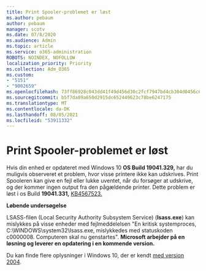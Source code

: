 ```yaml
---
title: Print Spooler-problemet er løst
ms.author: pebaum
author: pebaum
manager: scotv
ms.date: 07/8/2020
ms.audience: Admin
ms.topic: article
ms.service: o365-administration
ROBOTS: NOINDEX, NOFOLLOW
localization_priority: Priority
ms.collection: Adm_O365
ms.custom:
- "5151"
- "9002659"
ms.openlocfilehash: 73ff86928c043dd41f49d456d30c2fcf7947bd4cb304d0456c634d4fa5808239
ms.sourcegitcommit: b5f7da89a650d2915dc652449623c78be6247175
ms.translationtype: MT
ms.contentlocale: da-DK
ms.lasthandoff: 08/05/2021
ms.locfileid: "53911332"
---
```

# <a name="print-spooler-issue-is-resolved"></a>Print Spooler-problemet er løst

Hvis din enhed er opdateret med Windows 10 **OS Build 19041.329,** har du muligvis observeret et problem, hvor visse printere ikke kan udskrives.   Print Spooleren kan give en fejl eller lukke uventet, når du forsøger at udskrive, og der kommer ingen output fra den pågældende printer. Dette problem er løst i os Build **19041.331,** [KB4567523.](https://support.microsoft.com/help/4567523/windows-10-update-kb4567523)  

**Løbende undersøgelse**

LSASS-filen (Local Security Authority Subsystem Service) (**Isass.exe**) kan mislykkes på visse enheder med fejlmeddelelsen "En kritisk systemproces, C:\WINDOWS\system32\Isass.exe, mislykkedes med statuskoden c0000008. Computeren skal nu genstartes".  **Microsoft arbejder på en løsning og leverer en opdatering i en kommende version.**

Du kan finde flere oplysninger i Windows 10, der er kendt [med version 2004](https://docs.microsoft.com/windows/release-information/status-windows-10-2004#442msgdesc).